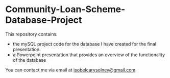 # Community-Loan-Scheme-Database-Project

This repository contains: 

* the mySQL project code for the database I have created for the final presentation.
* a Powerpoint presentation that provides an overview of the functionality of the database


You can contact me via email at isobelcarysolney@gmail.com
